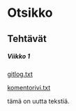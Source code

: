 # Otsikko
## Tehtävät
##### Viikko 1
[gitlog.txt](https://github.com/redpanda321-png/ot-harjoitustyo/blob/master/laskarit/viikko1/gitlog.txt)

  [komentorivi.txt](https://github.com/redpanda321-png/ot-harjoitustyo/blob/master/laskarit/viikko1/komentorivi.txt)

  tämä on uutta tekstiä.
